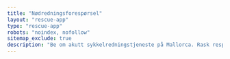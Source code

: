 ```yaml
---
title: "Nødredningsforespørsel"
layout: "rescue-app"
type: "rescue-app"
robots: "noindex, nofollow"
sitemap_exclude: true
description: "Be om akutt sykkelredningstjeneste på Mallorca. Rask respons for sammenbrudd, ulykker og sykkelnødsituasjoner hvor som helst på øya."
---
```

